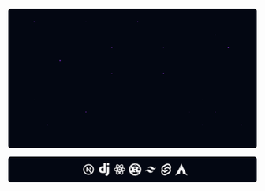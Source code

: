 [![Logo](logo.svg "Visit my Portfolio")](https://izhar.xyz)

![Tech Stack](tech-stack.svg "Tech Stack")
